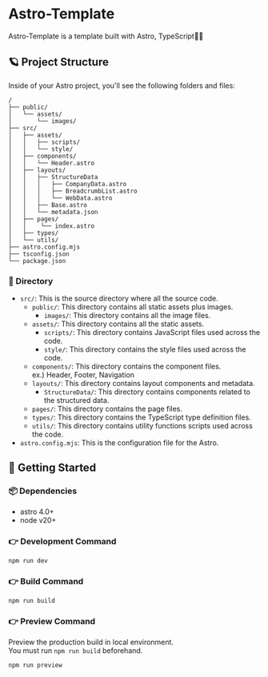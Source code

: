 # Astro-Template

Astro-Template is a template built with Astro, TypeScript🧑‍🚀

## 🪐 Project Structure

Inside of your Astro project, you'll see the following folders and files:

```text
/
├── public/
│   └── assets/
│       └── images/
├── src/
│   ├── assets/
│   │   ├── scripts/
│   │   └── style/
│   ├── components/
│   │   └── Header.astro
│   ├── layouts/
│   │   ├── StructureData
│   │   │   ├── CompanyData.astro
│   │   │   ├── BreadcrumbList.astro
│   │   │   └── WebData.astro
│   │   ├── Base.astro
│   │   └── metadata.json
│   ├── pages/
│   │    └── index.astro
│   ├── types/
│   └── utils/
├── astro.config.mjs
├── tsconfig.json
└── package.json
```

### 📁 Directory

- `src/`: This is the source directory where all the source code.
  - `public/`: This directory contains all static assets plus images.
    - `images/`: This directory contains all the image files.
  - `assets/`: This directory contains all the static assets.
    - `scripts/`: This directory contains JavaScript files used across the code.
    - `style/`: This directory contains the style files used across the code.
  - `components/`: This directory contains the component files.  
    ex.) Header, Footer, Navigation
  - `layouts/`: This directory contains layout components and metadata.
    - `StructureData/`: This directory contains components related to the structured data.
  - `pages/`: This directory contains the page files.
  - `types/`: This directory contains the TypeScript type definition files.
  - `utils/`: This directory contains utility functions scripts used across the code.
- `astro.config.mjs`: This is the configuration file for the Astro.

## 🚀 Getting Started

### 📦 Dependencies

- astro 4.0+
- node v20+

### 👉 Development Command

```
npm run dev
```

### 👉 Build Command

```
npm run build
```

### 👉 Preview Command

Preview the production build in local environment.  
You must run `npm run build` beforehand.

```
npm run preview
```
